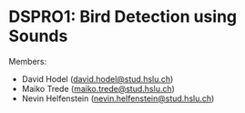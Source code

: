# DSPRO1: Bird Detection using Sounds

Members:
- David Hodel (<david.hodel@stud.hslu.ch>)
- Maiko Trede (<maiko.trede@stud.hslu.ch>)
- Nevin Helfenstein (<nevin.helfenstein@stud.hslu.ch>)